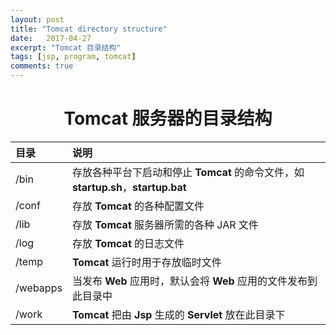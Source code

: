 ```yaml
---
layout: post
title: "Tomcat directory structure"
date:   2017-04-27
excerpt: "Tomcat 目录结构"
tags: [jsp, program, tomcat]
comments: true
---
```


<center><h1>Tomcat 服务器的目录结构</h1></center>

| 目录       | 说明                                       |
| :------- | :--------------------------------------- |
| /bin     | 存放各种平台下启动和停止 **Tomcat** 的命令文件，如 **startup.sh**，**startup.bat** |
| /conf    | 存放 **Tomcat** 的各种配置文件                    |
| /lib     | 存放 **Tomcat** 服务器所需的各种 JAR 文件            |
| /log     | 存放 **Tomcat** 的日志文件                      |
| /temp    | **Tomcat** 运行时用于存放临时文件                   |
| /webapps | 当发布 **Web** 应用时，默认会将 **Web** 应用的文件发布到此目录中 |
| /work    | **Tomcat** 把由 **Jsp** 生成的 **Servlet** 放在此目录下 |
